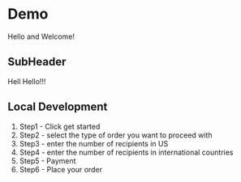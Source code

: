 # Demo

Hello and Welcome!

## SubHeader

Hell Hello!!!

## Local Development

1. Step1 - Click get started
2. Step2 - select the type of order you want to proceed with
3. Step3 - enter the number of recipients in US
4. Step4 - enter the number of recipients in international countries
5. Step5 - Payment
6. Step6 - Place your order
